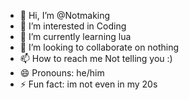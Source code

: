 - 👋 Hi, I’m @Notmaking
- 👀 I’m interested in Coding
- 🌱 I’m currently learning lua
- 💞️ I’m looking to collaborate on nothing
- 📫 How to reach me Not telling you :)
- 😄 Pronouns: he/him
- ⚡ Fun fact: im not even in my 20s
